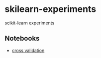 # skilearn-experiments
scikit-learn experiments

## Notebooks
- [cross validation](https://github.com/hyzhak/skilearn-experiments/blob/master/cross_validation.ipynb)
